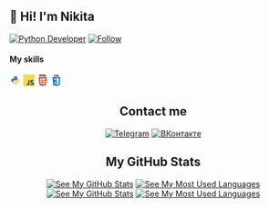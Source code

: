 <!-- About me -->
<h2>👋 Hi! I'm Nikita</h2>
<a href="https://github.com/Fy5tew">
	<img
	src="https://img.shields.io/badge/Python%20Developer-blue?style=flat-square&logo=python&logoColor=white"
	alt="Python Developer"
/></a>
<a href="https://img.shields.io/github/followers/fy5tew?style=social">
	<img
	src="https://img.shields.io/github/followers/fy5tew?style=social"
	alt="Follow"
/></a>
<!-- My skills -->
<h4>My skills</h4>
<div>
	<img
	src="https://raw.githubusercontent.com/github/explore/80688e429a7d4ef2fca1e82350fe8e3517d3494d/topics/python/python.png"
	alt="Python"
	title="Python"
	height=20
	/>
	<img 
	src="https://raw.githubusercontent.com/github/explore/80688e429a7d4ef2fca1e82350fe8e3517d3494d/topics/javascript/javascript.png"
	alt="JavaScript"
	title="JavaScript"
	height=20
	/>
	<img
	src="https://raw.githubusercontent.com/github/explore/80688e429a7d4ef2fca1e82350fe8e3517d3494d/topics/html/html.png"
	alt="HTML"
	title="HTML"
	height=20
	/>
	<img 
	src="https://raw.githubusercontent.com/github/explore/80688e429a7d4ef2fca1e82350fe8e3517d3494d/topics/css/css.png"
	alt="CSS"
	title="CSS"
	height=20
	/>
</div>
<!-- My contacts -->
<div align="center">
	<h2>Contact me</h2>
	<a href="https://t.me/fy5tew">
		<img
		src=https://img.shields.io/badge/Telegram-27a7e8?style=for-the-badge&logo=telegram
		alt="Telegram"
	/></a>
	<a href="https://vk.com/fy5tew">
		<img
		src="https://img.shields.io/badge/%D0%B2%D0%BA%D0%BE%D0%BD%D1%82%D0%B0%D0%BA%D1%82%D0%B5-%232E87FB.svg?&style=for-the-badge&logo=vk&logoColor=white"
		alt="ВКонтакте"
	/></a>
</div>
<!-- GitHub stats -->
<h2 align="center">My GitHub Stats</h2>
<!-- DarkMode -->
<div align="center">
	<a href="https://github-readme-stats.vercel.app/api?custom_title=GitHub%20Stats&show_icons=true&hide_rank=false&count_private=true&disable_animations=true&username=fy5tew&cache_seconds=1800&locale=en&border_color=57a5fe&theme=github_dark#gh-dark-mode-only">
		<img
		src="https://github-readme-stats.vercel.app/api?custom_title=GitHub%20Stats&show_icons=true&hide_rank=false&count_private=true&disable_animations=true&username=fy5tew&cache_seconds=1800&locale=en&border_color=57a5fe&theme=github_dark#gh-dark-mode-only"
		alt="See My GitHub Stats"
		height=160
	/></a>
	<a href="https://github-readme-stats.vercel.app/api/top-langs/?custom_title=Most%20Used%20Languages&layout=compact&langs_count=10&username=fy5tew&cache_seconds=1800&locale=en&border_color=57a5fe&theme=github_dark#gh-dark-mode-only">
		<img
		src="https://github-readme-stats.vercel.app/api/top-langs/?custom_title=Most%20Used%20Languages&layout=compact&langs_count=10&username=fy5tew&cache_seconds=1800&locale=en&border_color=57a5fe&theme=github_dark#gh-dark-mode-only"
		alt="See My Most Used Languages"
		height=160
	/></a>
</div>
<!-- LightMode -->
<div align="center">
	<a href="https://github-readme-stats.vercel.app/api?custom_title=GitHub%20Stats&show_icons=true&hide_rank=false&count_private=true&disable_animations=true&username=fy5tew&cache_seconds=1800&locale=en&border_color=57a5fe&theme=github_light#gh-light-mode-only">
		<img
		src="https://github-readme-stats.vercel.app/api?custom_title=GitHub%20Stats&show_icons=true&hide_rank=false&count_private=true&disable_animations=true&username=fy5tew&cache_seconds=1800&locale=en&border_color=57a5fe&theme=github_light#gh-light-mode-only"
		alt="See My GitHub Stats"
		height=160
	/></a>
	<a href="https://github-readme-stats.vercel.app/api/top-langs/?custom_title=Most%20Used%20Languages&layout=compact&langs_count=10&username=fy5tew&cache_seconds=1800&locale=en&border_color=57a5fe&theme=github_light#gh-light-mode-only">
		<img
		src="https://github-readme-stats.vercel.app/api/top-langs/?custom_title=Most%20Used%20Languages&layout=compact&langs_count=10&username=fy5tew&cache_seconds=1800&locale=en&border_color=57a5fe&theme=github_light#gh-light-mode-only"
		alt="See My Most Used Languages"
		height=160
	/></a>
</div>